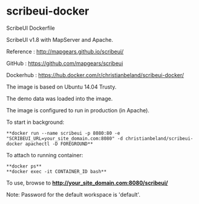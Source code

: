 # scribeui-docker
ScribeUI Dockerfile

ScribeUI v1.8 with MapServer and Apache.

Reference : http://mapgears.github.io/scribeui/

GitHub : https://github.com/mapgears/scribeui

Dockerhub : https://hub.docker.com/r/christianbeland/scribeui-docker/

The image is based on Ubuntu 14.04 Trusty.

The demo data was loaded into the image.

The image is configured to run in production (in Apache).

To start in background:
```
**docker run --name scribeui -p 8080:80 -e "SCRIBEUI_URL=your_site_domain.com:8080" -d christianbeland/scribeui-docker apachectl -D FOREGROUND**
```
To attach to running container:
```
**docker ps**
**docker exec -it CONTAINER_ID bash**
```

To use, browse to **http://your_site_domain.com:8080/scribeui/**


Note: Password for the default workspace is 'default'.
